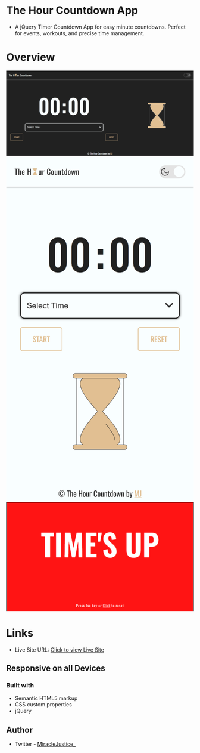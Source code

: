 # The Hour Countdown App

- A jQuery Timer Countdown App for easy minute countdowns. Perfect for events, workouts, and precise time management.

# Overview
![Dark-Theme](images/dark.png)
![Light Theme](images/light.png)
![Time's Up](images/timeUp.png)



# Links

- Live Site URL: [Click to view Live Site](https://the-hour-countdown.netlify.app/)



## Responsive on all Devices

### Built with
- Semantic HTML5 markup
- CSS custom properties
- jQuery



## Author

- Twitter - [MiracleJustice_](https://x.com/MiracleJustice_)